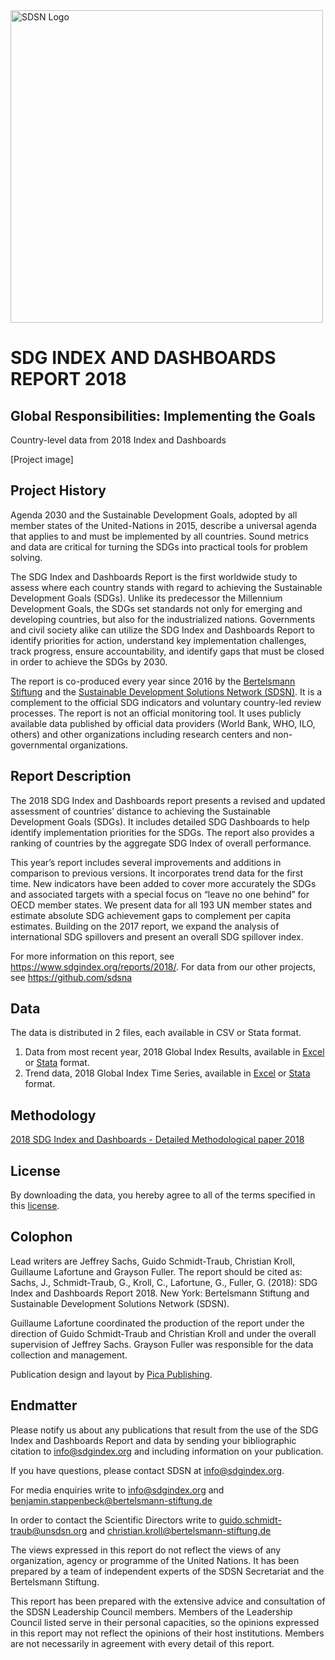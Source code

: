 <img src="https://github.com/sdsna/2019SustainableDevelopmentReport/blob/master/SDSN_logo.jpg" width="500" alt="SDSN Logo">

# SDG INDEX AND DASHBOARDS REPORT 2018  
## Global Responsibilities: Implementing the Goals
Country-level data from 2018 Index and Dashboards

[Project image]

## Project History
Agenda 2030 and the Sustainable Development Goals, adopted by all member states of the United-Nations in 2015, describe a universal agenda that applies to and must be implemented by all countries. Sound metrics and data are critical for turning the SDGs into practical tools for problem solving.

The SDG Index and Dashboards Report is the first worldwide study to assess where each country stands with regard to achieving the Sustainable Development Goals (SDGs). Unlike its predecessor the Millennium Development Goals, the SDGs set standards not only for emerging and developing countries, but also for the industrialized nations. Governments and civil society alike can utilize the SDG Index and Dashboards Report to identify priorities for action, understand key implementation challenges, track progress, ensure accountability, and identify gaps that must be closed in order to achieve the SDGs by 2030.

The report is co-produced every year since 2016 by the [Bertelsmann Stiftung](https://www.bertelsmann-stiftung.de/de/startseite/) and the [Sustainable Development Solutions Network (SDSN)](http://unsdsn.org/). It is a complement to the official SDG indicators and voluntary country-led review processes. The report is not an official monitoring tool. It uses publicly available data published by official data providers (World Bank, WHO, ILO, others) and other organizations including research centers and non-governmental organizations.


## Report Description
The 2018 SDG Index and Dashboards report presents a revised and updated assessment of countries’ distance to achieving the Sustainable Development Goals (SDGs). It includes detailed SDG Dashboards to help identify implementation priorities for the SDGs. The report also provides a ranking of countries by the aggregate SDG Index of overall performance.

This year’s report includes several improvements and additions in comparison to previous versions. It incorporates trend data for the first time. New indicators have been added to cover more accurately the SDGs and associated targets with a special focus on “leave no one behind” for OECD member states. We present data for all 193 UN member states and estimate absolute SDG achievement gaps to complement per capita estimates. Building on the 2017 report, we expand the analysis of international SDG spillovers and present an overall SDG spillover index.

For more information on this report, see https://www.sdgindex.org/reports/2018/.
For data from our other projects, see https://github.com/sdsna

## Data

The data is distributed in 2 files, each available in CSV or Stata format.

1. Data from most recent year, 2018 Global Index Results, available in [Excel](https://github.com/sdsna/2019SustainableDevelopmentReport/blob/master/2018%20Global%20Index%20Results.xlsx) or [Stata](https://github.com/sdsna2019SustainableDevelopmentReport/blob/master/2018%20Global%20Index%20Results.dta) format.
2. Trend data, 2018 Global Index Time Series, available in [Excel](https://github.com/sdsna/2019SustainableDevelopmentReport/blob/master/2018%20Global%20Index%20Time%20Series.xlsx) or [Stata](https://github.com/sdsna2019SustainableDevelopmentReport/blob/master/2018%20Global%20Index%20Time%20Series.dta) format.


## Methodology

[2018 SDG Index and Dashboards - Detailed Methodological paper 2018](https://github.com/sdsna/2019SustainableDevelopmentReport/blob/master/2018%20Global%20Index%20Methodology.pdf)

## License

By downloading the data, you hereby agree to all of the terms specified in this [license](https://github.com/sdsna).

## Colophon
Lead writers are Jeffrey Sachs, Guido Schmidt-Traub, Christian Kroll, Guillaume Lafortune and Grayson Fuller. The report should be cited as: Sachs, J., Schmidt-Traub, G., Kroll, C., Lafortune, G., Fuller, G. (2018): SDG Index and Dashboards Report 2018. New York: Bertelsmann Stiftung and Sustainable Development Solutions Network (SDSN).

Guillaume Lafortune coordinated the production of the report under the direction of Guido Schmidt-Traub and Christian Kroll and under the overall supervision of Jeffrey Sachs. Grayson Fuller was responsible for the data collection and management.

Publication design and layout by [Pica Publishing](http://www.pica-publishing.com/).

## Endmatter

Please notify us about any publications that result from the use of the SDG Index and Dashboards Report and data by sending your bibliographic citation to info@sdgindex.org and including information on your publication.

If you have questions, please contact SDSN at <info@sdgindex.org>.

For media enquiries write to info@sdgindex.org and benjamin.stappenbeck@bertelsmann-stiftung.de

In order to contact the Scientific Directors write to guido.schmidt-traub@unsdsn.org and christian.kroll@bertelsmann-stiftung.de

The views expressed in this report do not reflect the views of any organization, agency or programme of the United Nations. It has been prepared by a team of independent experts of the SDSN Secretariat and the Bertelsmann Stiftung.

This report has been prepared with the extensive advice and consultation of the SDSN Leadership Council members. Members of the Leadership Council listed serve in their personal capacities, so the opinions expressed in this report may not reflect the opinions of their host institutions. Members are not necessarily in agreement with every detail of this report.

